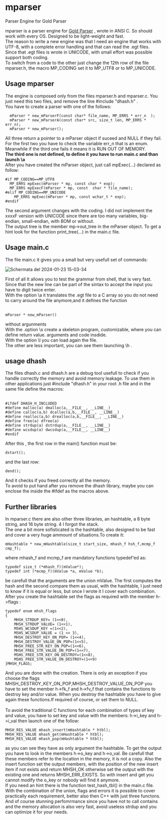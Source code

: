 # mparser
Parser Engine for Gold Parser

mparser is a parser engine for  <a href="http://www.goldparser.org/">Gold Parser</a> , wrote in ANSI C. So should work with every OS.  Designed to be light-weight and fast.<br>
The reason to write a new engine was that I need an engine that works with UTF-8, with a complete error handling and that can read the .egt files.<br>
Since that .egt files is wrote in UNICODE, with small effort was possible support both coding.<br>
To switch from a code to the other just change the 12th row of the file mparser.h, the macro MP_CODING set  it to MP_UTF8 or to MP_UNICODE.<br>
## Usage mparser
  The engine is composed only from the files mparser.h and mparser.c. You just need this two files, and remove the line #include "dhash.h" . <br>
You have to create a parser with one of the follows:<br>
```
  mParser * new_mParserF(const char* file_name, MP_ERRS * err_n  );
  mParser * new_mParserA(const char* src, size_t len, MP_ERRS * err_n);
  mParser * new_mParser();
```
All three return a pointer to a mParser object if suceed and NULL if they fail. For the first two you have to check the variable err_n that is an enum.  Meanwhile if the third one fails it means it is RUN OUT OF MEMORY.<br>
<b>The third one is not defined, to define it you have to run main.c and than launch \a </b><br>
After you have created the mParser object, just call mpExec(...) declared as follow:<br>
```
#if MP_CODING==MP_UTF8
  MP_ERRS mpExec(mParser * mp, const char * exp);
  MP_ERRS mpExecF(mParser * mp, const  char * file_name);
#elif MP_CODING==MP_UNICODE
    MP_ERRS mpExec(mParser * mp, const wchar_t * exp);
#endif
```
The second argument changes with the coding. I did not implement the xxxxF version with UNICODE  since there are too many variables, big-endian, small-endian, with BOM or without.<br>
The output tree is the member mp->out_tree in the mParser object. To get a hint look for the function print_tree(...) in the main.c file.<br>
## Usage main.c
The file main.c it gives you a small but very usefull set of commands:<br>

![Schermata del 2024-01-23 15-03-34](https://github.com/jurhas/mparser/assets/11569832/20e3263c-209c-41f7-a772-37d6f0a1a0bf)

First of all It allows you to test the grammar from shell, that is very fast. Since that the new line can be part of the sintax to accept the input you have to digit twice enter.<br>
With the option \a it translates the .egt file to a C array so you do not need to carry around the file anymore,and it defines the function <br><br>
```
mParser * new_mParser()
```
without argunments<br> 
With the .option \s create a skeleton program, customizable, where you can define return value. arguments and code insdide.<br>
With the option \l you can load again the file.<br>
The other are less important, you can see them launching \h .<br>

## usage dhash  
The files dhash.c and dhash.h are a debug tool usefull to check if you handle correctly the memory and avoid memory leakage. To use them in other applications just #include "dhash.h" in your root .h file and in the same file define the macros: <br><br>
```
#ifdef DHASH_H_INCLUDED
#define malloc(a) dmalloc(a,__FILE__, __LINE__)
#define calloc(a,b) dcalloc(a,b,__FILE__, __LINE__)
#define realloc(a,b) drealloc(a,b,__FILE__, __LINE__)
#define free(a) dfree(a)
#define strdup(a) dstrdup(a,__FILE__, __LINE__)
#define wcsdup(a) dwcsdup(a,__FILE__, __LINE__)
#endif
```
After this , the first row in the main() function must be:<br>
```
dstart();
```
and the last row:<br>
```
dend();
```
And it checks if you freed correctly all the memory.<br>
To avoid to put hand after you remove the dhash library, maybe you can enclose the inside the #ifdef as the macros above.
## Further libraries
In mparser.c there are also other three libraries, an hashtable, a 8 byte string, and 16 byte string. 4 I forgot the stack.<br>
The one a bit more sofisticated is the hashtable, also designed to be fast and cover a very huge ammount of situations.To create it:<br>
```
mHashtable * new_mHashtable(size_t start_size, mhash_f hsh_f,mcmp_f cmp_f); 
```
where mhash_f and mcmp_f are mandatory functions typedef'ed as:<br>
```
typedef size_t (*mhash_f)(mValue*);
typedef int (*mcmp_f)(mValue *a, mValue *b);
```
be carefull that the arguments are the union mValue. The first computes the hash and the second compare them as usual, with the hashtable, I just need to know if it is equal or less, but once I wrote it I cover each combination.<br>
After you create the hashtable set the flags as required with the member h->flags :<br>
```
typedef enum mhsh_flags
{
    MHSH_STRDUP_KEY= (1<<0),
    MHSH_STRDUP_VALUE= (1<<1),
    MSHS_WCSDUP_KEY =(1<<2),
    MSHS_WCSDUP_VALUE = (1 << 3),
    MHSH_DESTROY_KEY_ON_POP= (1<<4),
    MHSH_DESTROY_VALUE_ON_POP=(1<<5),
    MHSH_FREE_STR_KEY_ON_POP=(1<<6),
    MHSH_FREE_STR_VALUE_ON_POP=(1<<7),
    MSHS_FREE_STR_KEY_ON_DESTROY=(1<<8),
    MSHS_FREE_STR_VALUE_ON_DESTROY=(1<<9)
}MHSH_FLAGS;
```
And you are done with the creation. There is only an exception if you choose the flags MHSH_DESTROY_KEY_ON_POP,MHSH_DESTROY_VALUE_ON_POP you have to set the member h->fk_f and h->fv_f that contains the functions to destroy key and/or value. When you destroy the hashtable you have to give again these functions.If required of course, or set them to NULL.<br>  
To avoid the traditional C functions for each combination of types of key and value, you have to set key and value with the members: h->i_key and  h->i_val then launch one of the follow:<br>
```
MHSH_RES_VALUE mhash_insert(mHashtable * htbl);
MHSH_RES_VALUE mhash_get(mHashtable * htbl);
MHSH_RES_VALUE mhash_pop(mHashtable * htbl);
```
as you can see they have as only argument the hashtable.  To get the output you have to look in the members h->o_key and h->o_val. Be carefull that these members refer to the location in the memory, it is not a copy. Also the insert function set the output members, with the position of the new insert item if not exists and return MHSH_OK otherwise set the output with the existing one and returns MHSH_ERR_EXISTS. So with insert and get you cannot modify the o_key or nobody will find it anymore.<br>
If you need an hint there is the function test_hash_tbl() in the main.c file.<br>
With the combination of the union, flags and errors it is possible to cover practically each requirement, better also then C++ with just three functons. And of course stunning perfomrmance since you have not to call contains and the memory allocation is also very fast, avoid useless strdup and you can optimize it for your needs.<br> 








